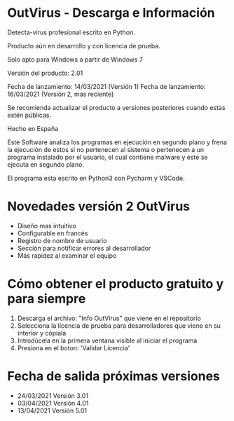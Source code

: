 # OutVirus - Descarga e Información
Detecta-virus profesional escrito en Python.

Producto aún en desarrollo y con licencia de prueba.


Solo apto para Windows a partir de Windows 7

Versión del producto: 2.01

Fecha de lanzamiento: 14/03/2021 (Versión 1)
Fecha de lanzamiento: 16/03/2021 (Versión 2, mas reciente)

Se recomienda actualizar el producto a versiones posteriores cuando estas estén públicas.

Hecho en España



Este Software analiza los programas en ejecución en segundo plano y frena la ejecución de estos si no pertenecen al sistema
o pertenecen a un programa instalado por el usuario, el cual contiene malware y este se ejecuta en segundo plano.

El programa esta escrito en Python3 con Pycharm y VSCode.



# Novedades versión 2 OutVirus

- Diseño mas intuitivo
- Configurable en francés
- Registro de nombre de usuario
- Sección para notificar errores al desarrollador
- Más rapidez al examinar el equipo


# Cómo obtener el producto gratuito y para siempre

1. Descarga el archivo: "Info OutVirus" que viene en el repositorio
2. Selecciona la licencia de prueba para desarrolladores que viene en su interior y cópiala
3. Introdúcela en la primera ventana visible al iniciar el programa
4. Presiona en el boton: 'Validar Licencia'


# Fecha de salida próximas versiones

- 24/03/2021 Versión 3.01
- 03/04/2021 Versión 4.01
- 13/04/2021 Versión 5.01
